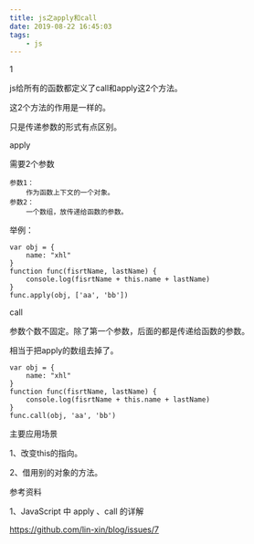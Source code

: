 ```yaml
---
title: js之apply和call
date: 2019-08-22 16:45:03
tags:
	- js
---
```


1

js给所有的函数都定义了call和apply这2个方法。

这2个方法的作用是一样的。

只是传递参数的形式有点区别。



apply

需要2个参数

```
参数1：
	作为函数上下文的一个对象。
参数2：
	一个数组，放传递给函数的参数。
```

举例：

```
var obj = {
    name: "xhl"
}
function func(fisrtName, lastName) {
    console.log(fisrtName + this.name + lastName)
}
func.apply(obj, ['aa', 'bb'])
```

call

参数个数不固定。除了第一个参数，后面的都是传递给函数的参数。

相当于把apply的数组去掉了。

```
var obj = {
    name: "xhl"
}
function func(fisrtName, lastName) {
    console.log(fisrtName + this.name + lastName)
}
func.call(obj, 'aa', 'bb')
```



主要应用场景

1、改变this的指向。

2、借用别的对象的方法。



参考资料

1、JavaScript 中 apply 、call 的详解

https://github.com/lin-xin/blog/issues/7
